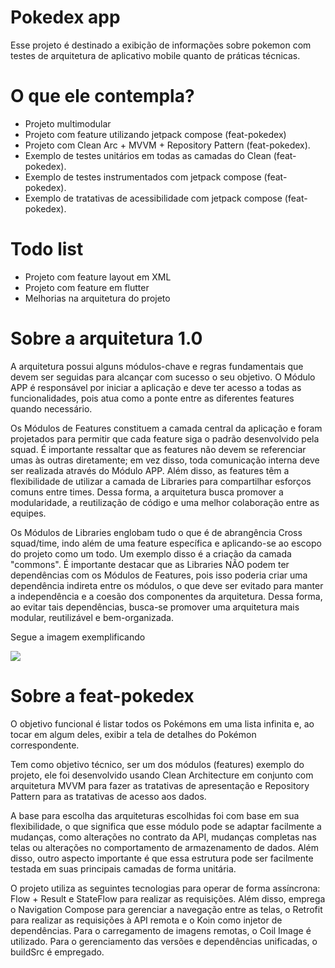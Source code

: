 
# Pokedex app

Esse projeto é destinado a exibição de informações sobre pokemon com testes de arquitetura de aplicativo mobile quanto de práticas técnicas.

# O que ele contempla?

- Projeto multimodular
- Projeto com feature utilizando jetpack compose (feat-pokedex)
- Projeto com Clean Arc + MVVM + Repository Pattern (feat-pokedex).
- Exemplo de testes unitários em todas as camadas do Clean (feat-pokedex).
- Exemplo de testes instrumentados com jetpack compose (feat-pokedex).
- Exemplo de tratativas de acessibilidade com jetpack compose (feat-pokedex).

# Todo list
 - Projeto com feature layout em XML
 - Projeto com feature em flutter
 - Melhorias na arquitetura do projeto

# Sobre a arquitetura 1.0

A arquitetura possui alguns módulos-chave e regras fundamentais que devem ser seguidas para alcançar com sucesso o seu objetivo. O Módulo APP é responsável por iniciar a aplicação e deve ter acesso a todas as funcionalidades, pois atua como a ponte entre as diferentes features quando necessário.

Os Módulos de Features constituem a camada central da aplicação e foram projetados para permitir que cada feature siga o padrão desenvolvido pela squad. É importante ressaltar que as features não devem se referenciar umas às outras diretamente; em vez disso, toda comunicação interna deve ser realizada através do Módulo APP. Além disso, as features têm a flexibilidade de utilizar a camada de Libraries para compartilhar esforços comuns entre times. Dessa forma, a arquitetura busca promover a modularidade, a reutilização de código e uma melhor colaboração entre as equipes.

Os Módulos de Libraries englobam tudo o que é de abrangência Cross squad/time, indo além de uma feature específica e aplicando-se ao escopo do projeto como um todo. Um exemplo disso é a criação da camada "commons". É importante destacar que as Libraries NÃO podem ter dependências com os Módulos de Features, pois isso poderia criar uma dependência indireta entre os módulos, o que deve ser evitado para manter a independência e a coesão dos componentes da arquitetura. Dessa forma, ao evitar tais dependências, busca-se promover uma arquitetura mais modular, reutilizável e bem-organizada.

Segue a imagem exemplificando

![](https://github.com/alexandresantos99/Pokedexapp/assets/127161095/55a8a952-4151-4894-939f-4b396bde9257)



# Sobre a feat-pokedex

O objetivo funcional é listar todos os Pokémons em uma lista infinita e, ao tocar em algum deles, exibir a tela de detalhes do Pokémon correspondente.

Tem como objetivo técnico, ser um dos módulos (features) exemplo do projeto, ele foi desenvolvido usando Clean Architecture em conjunto com arquitetura MVVM para fazer as tratativas de apresentação e Repository Pattern para as tratativas de acesso aos dados.

A base para escolha das arquiteturas escolhidas foi com base em sua flexibilidade, o que significa que esse módulo pode se adaptar facilmente a mudanças, como alterações no contrato da API, mudanças completas nas telas ou alterações no comportamento de armazenamento de dados. Além disso, outro aspecto importante é que essa estrutura pode ser facilmente testada em suas principais camadas de forma unitária.

O projeto utiliza as seguintes tecnologias para operar de forma assíncrona: Flow + Result e StateFlow para realizar as requisições. Além disso, emprega o Navigation Compose para gerenciar a navegação entre as telas, o Retrofit para realizar as requisições à API remota e o Koin como injetor de dependências. Para o carregamento de imagens remotas, o Coil Image é utilizado. Para o gerenciamento das versões e dependências unificadas, o buildSrc é empregado.
